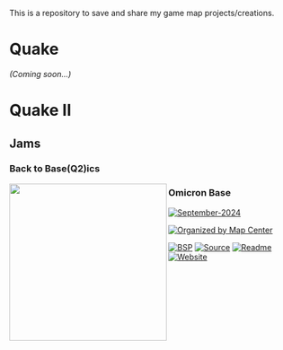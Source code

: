 This is a repository to save and share my game map projects/creations.

# Quake

_(Coming soon...)_

# Quake II

## Jams

### Back to Base(Q2)ics

<img align="left" src="quake2/jams/basicsjam1/source/basicsjam1_marcos.png" width="280">

### Omicron Base

[![September-2024](https://img.shields.io/badge/September-2024-blue)](#)

[![Organized by Map Center](https://img.shields.io/badge/Organized%20by-Map--Center-black)](https://map-center.com)

[![BSP](https://img.shields.io/badge/BSP-brown?style=plastic)](https://raw.githubusercontent.com/rijuma/mapping/refs/heads/main/quake2/jams/basicsjam1/maps/basicsjam1_marcos.bsp)
[![Source](https://img.shields.io/badge/Source-orange?style=plastic)](quake2/jams/basicsjam1/source)
[![Readme](https://img.shields.io/badge/Readme-grey?style=plastic)](quake2/jams/basicsjam1/source/basicsjam1_marcos.txt)
[![Website](https://img.shields.io/badge/Website-ModDB-blue?style=plastic)](https://moddb.com/games/quake-ii-rerelease/addons/quake-2-re-release-back-to-baseq2ics-jam-1)

